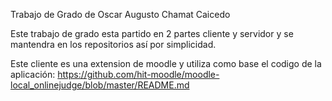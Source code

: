 Trabajo de Grado de Oscar Augusto Chamat Caicedo

Este trabajo de grado esta partido en 2 partes cliente y servidor y se mantendra en los repositorios así por simplicidad.

Este cliente es una extension de moodle y utiliza como base el codigo de la aplicación: https://github.com/hit-moodle/moodle-local_onlinejudge/blob/master/README.md